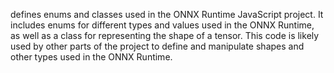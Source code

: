 defines enums and classes used in the ONNX Runtime JavaScript project. It includes enums for different types and values used in the ONNX Runtime, as well as a class for representing the shape of a tensor. This code is likely used by other parts of the project to define and manipulate shapes and other types used in the ONNX Runtime.